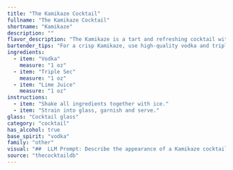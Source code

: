 ```yaml
---
title: "The Kamikaze Cocktail"
fullname: "The Kamikaze Cocktail"
shortname: "Kamikaze"
description: ""
flavor_description: "The Kamikaze is a tart and refreshing cocktail with a punch. The vodka provides a clean, crisp base, while the triple sec adds a touch of orange sweetness and a slight bitterness. The lime juice is the star, delivering a bright acidity that cuts through the sweetness and creates a zesty, tangy finish. Overall, it's a powerful and invigorating drink that's best enjoyed chilled. "
bartender_tips: "For a crisp Kamikaze, use high-quality vodka and triple sec.  Shake well with ice, ensuring the lime juice is freshly squeezed. Strain into a chilled martini glass. Garnish with a lime wheel or a twist for a professional touch. Remember, less ice results in a stronger drink. "
ingredients:
  - item: "Vodka"
    measure: "1 oz"
  - item: "Triple Sec"
    measure: "1 oz"
  - item: "Lime Juice"
    measure: "1 oz"
instructions:
  - item: "Shake all ingredients together with ice."
  - item: "Strain into glass, garnish and serve."
glass: "Cocktail glass"
category: "cocktail"
has_alcohol: true
base_spirit: "vodka"
family: "other"
visual: "##  LLM Prompt: Describe the appearance of a Kamikaze cocktail.Imagine a classic Kamikaze cocktail, freshly made. Describe its appearance in detail, focusing on:* **Color:** What is the dominant color? Are there any subtle variations or hints of other colors? * **Clarity:** Is it clear, cloudy, or does it have a slight haze? * **Texture:** Is it smooth or does it have any visible elements, like ice chips or a garnish?* **Garnish:** What, if anything, is used to garnish the drink? How does it affect the overall visual appeal? * **Glassware:** What type of glass is typically used to serve a Kamikaze? How does the shape of the glass enhance the presentation?Please paint a vivid picture of the Kamikaze's visual appeal, using descriptive language and sensory details. "
source: "thecocktaildb"
---
```


